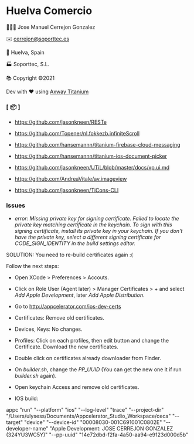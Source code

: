 # Huelva Comercio

👨🏻‍💻 Jose Manuel Cerrejon Gonzalez

✉️ cerrejon@soporttec.es

📍 Huelva, Spain

🏭 Soporttec, S.L.

📚 Copyright ©2021

Dev with ♥️ using [Axway Titanium](https://www.axway.com)

### [ 📦 ]

-   https://github.com/jasonkneen/RESTe

-   https://github.com/Topener/nl.fokkezb.infiniteScroll

-   https://github.com/hansemannn/titanium-firebase-cloud-messaging

-   https://github.com/hansemannn/titanium-ios-document-picker

-   https://github.com/jasonkneen/UTiL/blob/master/docs/xp.ui.md

-   https://github.com/AndreaVitale/av.imageview

-   https://github.com/jasonkneen/TiCons-CLI

### Issues

-   _error: Missing private key for signing certificate. Failed to locate the private key matching certificate in the keychain. To sign with this signing certificate, install its private key in your keychain. If you don't have the private key, select a different signing certificate for CODE_SIGN_IDENTITY in the build settings editor._

SOLUTION: You need to re-build certificates again :(

Follow the next steps:

-   Open XCode > Preferences > Accouts.

-   Click on Role User (Agent later) > Manager Certificates > + and select _Add Apple Development_, later _Add Apple Distribution_.

-   Go to http://appcelerator.com/ios-dev-certs

-   Certificates: Remove old certificates.

-   Devices, Keys: No changes.

-   Profiles: Click on each profiles, then edit button and change the Certificate. Download the new certificates.

-   Double click on certificates already downloader from Finder.

-   On _builder.sh_, change the _PP_UUID_ (You can get the new one it if run _builder.sh_ again).

-   Open keychain Access and remove old certificates.

-   IOS build:

appc "run" "--platform" "ios" "--log-level" "trace" "--project-dir" "/Users/ulysess/Documents/Appcelerator_Studio_Workspace/ceca" "--target" "device" "--device-id" "00008030-001C691001C0802E" "--developer-name" "Apple Development: JOSE CERREJON GONZALEZ (324YU3WC5Y)" "--pp-uuid" "14e72dbd-f2fa-4a50-aa94-e9123d000d5b"
